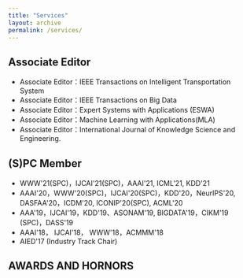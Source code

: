 ```yaml
---
title: "Services"
layout: archive
permalink: /services/
---
```


## Associate Editor
+ Associate  Editor：IEEE Transactions on Intelligent Transportation System
+	Associate  Editor：IEEE Transactions on Big Data
+	Associate  Editor：Expert Systems with Applications (ESWA)
+	Associate  Editor：Machine Learning with Applications(MLA)
+	Associate  Editor：International Journal of Knowledge Science and Engineering.


## (S)PC Member

+	WWW'21(SPC)，IJCAI'21(SPC)，AAAI'21, ICML'21, KDD'21
+	AAAI'20，WWW'20(SPC)，IJCAI'20(SPC)，KDD'20，NeurIPS'20, DASFAA'20，ICDM'20, ICONIP'20(SPC), ACML'20
+	AAA'19，IJCAI'19，KDD'19、ASONAM'19, BIGDATA'19，CIKM'19 (SPC)，DASS'19
+	AAAI'18， IJCAI'18， WWW'18，ACMMM'18
+	AIED'17 (Industry Track Chair)

## AWARDS AND HORNORS
